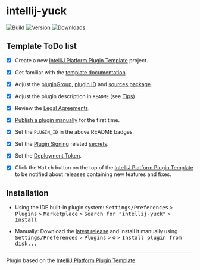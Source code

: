 # intellij-yuck

![Build](https://github.com/H3rmt/intellij-yuck/workflows/Build/badge.svg)
[![Version](https://img.shields.io/jetbrains/plugin/v/PLUGIN_ID.svg)](https://plugins.jetbrains.com/plugin/22628-yuck)
[![Downloads](https://img.shields.io/jetbrains/plugin/d/PLUGIN_ID.svg)](https://plugins.jetbrains.com/plugin/22628-yuck)

## Template ToDo list
- [x] Create a new [IntelliJ Platform Plugin Template][template] project.
- [x] Get familiar with the [template documentation][template].
- [x] Adjust the [pluginGroup](./gradle.properties), [plugin ID](./src/main/resources/META-INF/plugin.xml) and [sources package](./src/main/kotlin).
- [x] Adjust the plugin description in `README` (see [Tips][docs:plugin-description])
- [x] Review the [Legal Agreements](https://plugins.jetbrains.com/docs/marketplace/legal-agreements.html?from=IJPluginTemplate).
- [x] [Publish a plugin manually](https://plugins.jetbrains.com/docs/intellij/publishing-plugin.html?from=IJPluginTemplate) for the first time.
- [x] Set the `PLUGIN_ID` in the above README badges.
- [x] Set the [Plugin Signing](https://plugins.jetbrains.com/docs/intellij/plugin-signing.html?from=IJPluginTemplate) related [secrets](https://github.com/JetBrains/intellij-platform-plugin-template#environment-variables).
- [x] Set the [Deployment Token](https://plugins.jetbrains.com/docs/marketplace/plugin-upload.html?from=IJPluginTemplate).
- [x] Click the <kbd>Watch</kbd> button on the top of the [IntelliJ Platform Plugin Template][template] to be notified about releases containing new features and fixes.


## Installation
- Using the IDE built-in plugin system:
  <kbd>Settings/Preferences</kbd> > <kbd>Plugins</kbd> > <kbd>Marketplace</kbd> > <kbd>Search for "intellij-yuck"</kbd> >
  <kbd>Install</kbd>
  
- Manually:
  Download the [latest release](https://github.com/H3rmt/intellij-yuck/releases/latest) and install it manually using
  <kbd>Settings/Preferences</kbd> > <kbd>Plugins</kbd> > <kbd>⚙️</kbd> > <kbd>Install plugin from disk...</kbd>


---
Plugin based on the [IntelliJ Platform Plugin Template][template].

[template]: https://github.com/JetBrains/intellij-platform-plugin-template
[docs:plugin-description]: https://plugins.jetbrains.com/docs/intellij/plugin-user-experience.html#plugin-description-and-presentation
